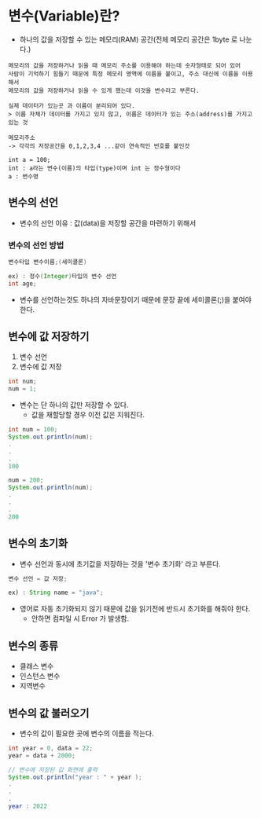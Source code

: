 # 변수(Variable)란?
- 하나의 값을 저장할 수 있는 메모리(RAM) 공간(전체 메모리 공간은 1byte 로 나눈다.)
```
메모리의 값을 저장하거나 읽을 때 메모리 주소를 이용해야 하는데 숫자형태로 되어 있어 
사람이 기억하기 힘들기 때문에 특정 메모리 영역에 이름을 붙이고, 주소 대신에 이름을 이용해서
메모리의 값을 저장하거나 읽을 수 있게 했는데 이것을 변수라고 부른다.

실제 데이터가 있는곳 과 이름이 분리되어 있다.
> 이름 자체가 데이터를 가지고 있지 않고, 이름은 데이터가 있는 주소(address)를 가지고 있는 것

메모리주소
-> 각각의 저장공간을 0,1,2,3,4 ...같이 연속적인 번호를 붙인것

int a = 100;
int : a라는 변수(이름)의 타입(type)이며 int 는 정수형이다
a : 변수명
```

## 변수의 선언
- 변수의 선언 이유 : 값(data)을 저장할 공간을 마련하기 위해서
### 변수의 선언 방법
```java
변수타입 변수이름;(세미콜론)

ex) : 정수(Integer)타입의 변수 선언
int age;
```
- 변수를 선언하는것도 하나의 자바문장이기 때문에 문장 끝에 세미콜론(;)을 붙여야 한다. 

## 변수에 값 저장하기
1. 변수 선언
2. 변수에 값 저장
```java
int num;
num = 1;
```
- 변수는 단 하나의 값만 저장할 수 있다.
  - 값을 재할당할 경우 이전 값은 지워진다.
```java
int num = 100;
System.out.println(num);
.
.
.
100

num = 200;
System.out.println(num);
.
.
.
200
```

## 변수의 초기화
- 변수 선언과 동시에 초기값을 저장하는 것을 '변수 초기화' 라고 부른다.
```java
변수 선언 = 값 저장;

ex) : String name = "java";
```
- 영어로 자동 초기화되지 않기 때문에 값을 읽기전에 반드시 초기화를 해줘야 한다.
   - 안하면 컴파일 시 Error 가 발생함.

## 변수의 종류
- 클래스 변수
- 인스턴스 변수
- 지역변수

## 변수의 값 불러오기
- 변수의 값이 필요한 곳에 변수의 이름을 적는다.
```java
int year = 0, data = 22;
year = data + 2000; 

// 변수에 저장된 값 화면에 출력
System.out.println("year : " + year );
.
.
.
year : 2022
```

